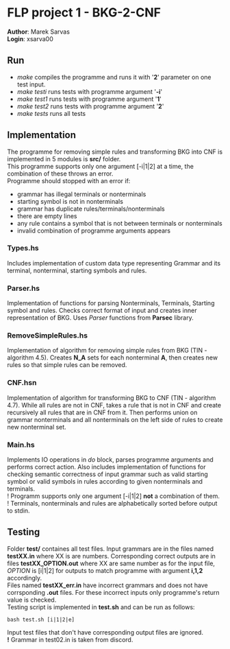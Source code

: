 # FLP project 1 - BKG-2-CNF
**Author**: Marek Sarvas \
**Login**: xsarva00
## Run
- *make* compiles the programme and runs it with '**2**' parameter on one test input.
- *make testi* runs tests with programme argument '**-i**'
- *make test1* runs tests with programme argument '**1**'
- *make test2* runs tests with programme argument '**2**'
- *make tests* runs all tests
## Implementation
The programme for removing simple rules and transforming BKG into CNF is implemented in 5 modules is **src/** folder.\
This programme supports only one argument [-i|1|2] at a time, the combination of these throws an error.\
Programme should stopped with an error if:
- grammar has illegal terminals or nonterminals
- starting symbol is not in nonterminals
- grammar has duplicate rules/terminals/nonterminals
- there are empty lines
- any rule contains a symbol that is not between terminals or nonterminals
- invalid combination of programme arguments appears
### Types.hs
Includes implementation of custom data type representing Grammar and its terminal, nonterminal, starting symbols and rules.
### Parser.hs
Implementation of functions for parsing Nonterminals, Terminals, Starting symbol and rules. Checks correct format of input and creates inner representation of BKG. Uses *Parser* functions from **Parsec** library. 
### RemoveSimpleRules.hs
Implementation of algorithm for removing simple rules from BKG (TIN - algorithm 4.5). Creates **N_A** sets for each nonterminal **A**, then creates new rules so that simple rules can be removed.
### CNF.hsn
Implementation of algorithm for transforming BKG to CNF (TIN - algorithm 4.7). While all rules are not in CNF, takes a rule that is not in CNF and create recursively all rules that are in CNF from it. Then performs union on grammar nonterminals and all nonterminals on the left side of rules to create new nonterminal set.
### Main.hs
Implements IO operations in *do* block, parses programme arguments and performs correct action. Also includes implementation of functions for checking semantic correctness of input grammar such as valid starting symbol or valid symbols in rules according to given nonterminals and terminals. \
! Programm supports only one argument [-i|1|2] **not** a combination of them.\
! Terminals, nonterminals and rules are alphabetically sorted before output to stdin.
## Testing
Folder **test/** containes all test files. Input grammars are in the files named **testXX.in** where XX is are numbers. Corresponding correct outputs are in files **testXX_OPTION.out** where XX are same number as for the input file, *OPTION* is [i|1|2] for outputs to match programme with argument **i,1,2** accordingly.\
Files named **testXX_err.in** have incorrect grammars and does not have corrsponding **.out** files. For these incorrect inputs only programme's return value is checked.\
Testing script is implemented in **test.sh** and can be run as follows:
```
bash test.sh [i|1|2|e]
```
Input test files that don't have corresponding output files are ignored.\
**!** Grammar in test02.in is taken from discord.

